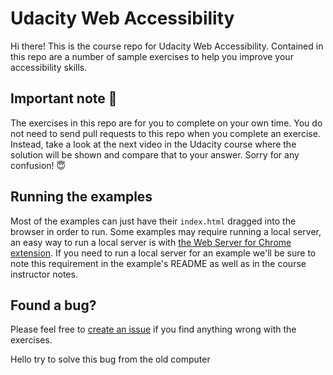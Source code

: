 # Udacity Web Accessibility

Hi there! This is the course repo for Udacity Web Accessibility. Contained in
this repo are a number of sample exercises to help you improve your
accessibility skills.

## Important note 🚨

The exercises in this repo are for you to complete on your own time. You do not need to send pull requests to this repo when you complete an exercise. Instead, take a look at the next video in the Udacity course where the solution will be shown and compare that to your answer. Sorry for any confusion! 😇

## Running the examples

Most of the examples can just have their `index.html` dragged into the browser
in order to run. Some examples may require running a local server, an easy
way to run a local server is with [the Web Server for Chrome extension](https://chrome.google.com/webstore/detail/web-server-for-chrome/ofhbbkphhbklhfoeikjpcbhemlocgigb?hl=en). If you need to run a local server for an example we'll
be sure to note this requirement in the example's README as well as in the
course instructor notes.

## Found a bug?

Please feel free to [create an issue](https://github.com/udacity/ud891/issues/new)
if you find anything wrong with the exercises.



Hello try to solve this bug from the old computer
